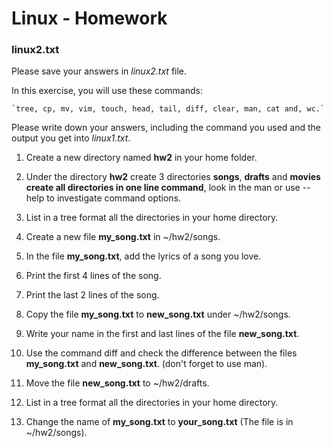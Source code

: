 # Linux - Homework 

### linux2.txt

Please save your answers in *linux2.txt* file.

In this exercise, you will use these commands:

    `tree, cp, mv, vim, touch, head, tail, diff, clear, man, cat and, wc.`

Please write down your answers, including the command you used and the output you get into *linux1.txt*.

1. Create a new directory named **hw2** in your home folder.

2. Under the directory **hw2** create 3 directories **songs**, **drafts** and **movies**  
**create all directories in one line command**, look in the man or use --help to investigate command options.

3. List in a tree format all the directories in your home directory.

4. Create a new file **my_song.txt** in ~/hw2/songs.

5. In the file **my_song.txt**, add the lyrics of a song you love.

6. Print the first 4 lines of the song.

7. Print the last 2 lines of the song.

8. Copy the file **my_song.txt** to **new_song.txt** under ~/hw2/songs.

9. Write your name in the first and last lines of the file **new_song.txt**.

10. Use the command diff and check the difference between the files **my_song.txt** and **new_song.txt**. (don't forget to use man).

11. Move the file  **new_song.txt** to ~/hw2/drafts.

12. List in a tree format all the directories in your home directory.

13. Change the name of **my_song.txt** to **your_song.txt** (The file is in ~/hw2/songs).

